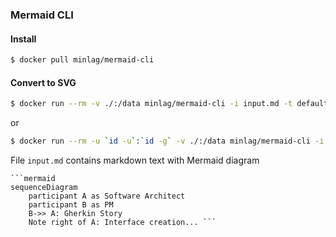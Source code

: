 ### Mermaid CLI
#### Install
```bash
$ docker pull minlag/mermaid-cli
```

#### Convert to SVG

```bash
$ docker run --rm -v ./:/data minlag/mermaid-cli -i input.md -t default -b transparent -o images/output.svg
```

or

```bash
$ docker run --rm -u `id -u`:`id -g` -v ./:/data minlag/mermaid-cli -i input.md -t default -b transparent -o images/output.svg
```


File `input.md` contains markdown text with Mermaid diagram

```
```mermaid
sequenceDiagram
    participant A as Software Architect
    participant B as PM    
    B->> A: Gherkin Story 
    Note right of A: Interface creation... ```
```
